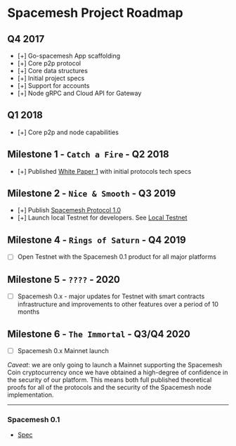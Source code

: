 # Spacemesh Project Roadmap

## Q4 2017
- [+] Go-spacemesh App scaffolding
- [+] Core p2p protocol
- [+] Core data structures
- [+] Initial project specs
- [+] Support for accounts
- [+] Node gRPC and Cloud API for Gateway

## Q1 2018
- [+] Core p2p and node capabilities

## Milestone 1 - `Catch a Fire` - Q2 2018
- [+] Published [White Paper 1](https://spacemesh.io/whitepaper1/) with initial protocols tech specs

## Milestone 2 - `Nice & Smooth` - Q3 2019
- [+] Publish [Spacemesh Protocol 1.0](https://spacemesh.io/spacemesh-protocol-v1-0/)
- [+] Launch local Testnet for developers. See [Local Testnet](https://testnet.spacemesh.io/#/local)

## Milestone 4 - `Rings of Saturn` - Q4 2019
- [ ] Open Testnet with the Spacemesh 0.1 product for all major platforms

## Milestone 5 - `????` - 2020
- [ ] Spacemesh 0.x - major updates for Testnet with smart contracts infrastructure and improvements to other features over a period of 10 months

## Milestone 6 - `The Immortal` - Q3/Q4 2020
- [ ] Spacemesh 0.x Mainnet launch

*Caveat*: we are only going to launch a Mainnet supporting the Spacemesh Coin cryptocurrency once we have obtained a high-degree of confidence in the security of our platform. This means both full published theoretical proofs for all of the protocols and the security of the Spacemesh node implementation.

----

### Spacemesh 0.1
- [Spec](https://github.com/spacemeshos/go-spacemesh/wiki/spacemesh01.md)
